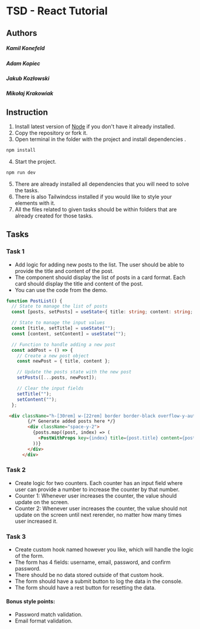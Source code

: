 # TSD - React Tutorial

## Authors

##### Kamil Konefeld

##### Adam Kopiec

##### Jakub Kozłowski

##### Mikołaj Krakowiak

## Instruction

1. Install latest version of [Node](https://nodejs.org/en) if you don't have it already installed.
2. Copy the repository or fork it.
3. Open terminal in the folder with the project and install dependencies .

```bash
npm install
```

4. Start the project.

```bash
npm run dev
```

5. There are already installed all dependencies that you will need to solve the tasks.
6. There is also Tailwindcss installed if you would like to style your elements with it.
7. All the files related to given tasks should be within folders that are already created for those tasks.

## Tasks

### Task 1

- Add logic for adding new posts to the list. The user should be able to provide the title and content of the post.
- The component should display the list of posts in a card format. Each card should display the title and content of the post.
- You can use the code from the demo.

```typescript
function PostList() {
  // State to manage the list of posts
  const [posts, setPosts] = useState<{ title: string; content: string; }[]>([]);

  // State to manage the input values
  const [title, setTitle] = useState("");
  const [content, setContent] = useState("");

  // Function to handle adding a new post
  const addPost = () => {
    // Create a new post object
    const newPost = { title, content };

    // Update the posts state with the new post
    setPosts([...posts, newPost]);

    // Clear the input fields
    setTitle("");
    setContent("");
  };
```

```html
 <div className="h-[30rem] w-[22rem] border border-black overflow-y-auto overflow-x-hidden p-4">
        {/* Generate added posts here */}
        <div className="space-y-2">
          {posts.map((post, index) => (
            <PostWithProps key={index} title={post.title} content={post.content} />
          ))}
        </div>
      </div>
```

### Task 2

- Create logic for two counters. Each counter has an input field where user can provide a number to increase the counter by that number.
- Counter 1: Whenever user increases the counter, the value should update on the screen.
- Counter 2: Whenever user increases the counter, the value should not update on the screen until next rerender, no matter how many times user increased it.

### Task 3

- Create custom hook named however you like, which will handle the logic of the form.
- The form has 4 fields: username, email, password, and confirm password.
- There should be no data stored outside of that custom hook.
- The form should have a submit button to log the data in the console.
- The form should have a rest button for resetting the data.

#### Bonus style points:

- Password match validation.
- Email format validation.

